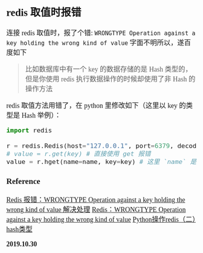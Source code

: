 <font size=4 face='楷体'>

## redis 取值时报错

连接 redis 取值时，报了个错: `WRONGTYPE Operation against a key holding the wrong kind of value` 字面不明所以，遂百度如下

> 比如数据库中有一个 key 的数据存储的是 Hash 类型的，但是你使用 redis 执行数据操作的时候却使用了非 Hash 的操作方法

redis 取值方法用错了，在 python 里修改如下（这里以 key 的类型是 Hash 举例）：

```python
import redis

r = redis.Redis(host="127.0.0.1", port=6379, decode_responses=True)
# value = r.get(key) # 直接使用 get 报错
value = r.hget(name=name, key=key) # 这里 `name` 是 redis 键名，`key` 是 这条数据的属性名
```

### Reference

[Redis 报错：WRONGTYPE Operation against a key holding the wrong kind of value 解决处理](https://www.cnblogs.com/jeffen/p/6091385.html)
[Redis：WRONGTYPE Operation against a key holding the wrong kind of value](https://blog.csdn.net/hanchao5272/article/details/79051364)
[Python操作redis（二）hash类型](https://blog.csdn.net/chenggong2dm/article/details/52126566)

**2019.10.30**
